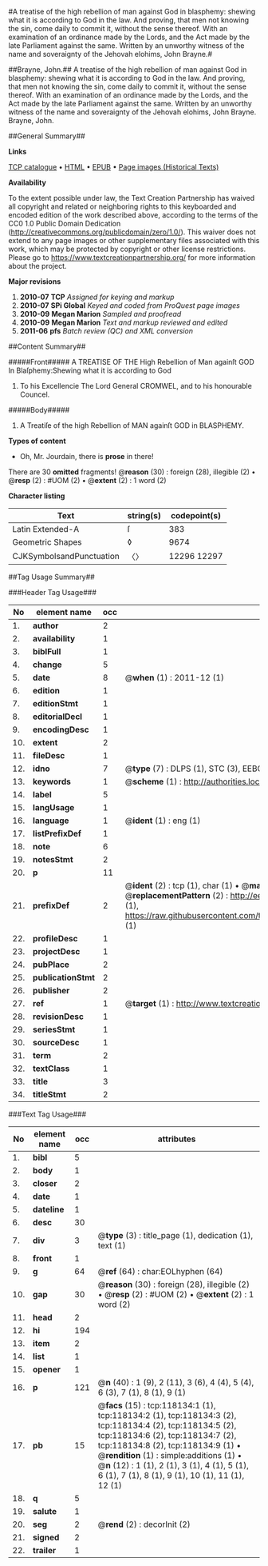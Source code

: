 #A treatise of the high rebellion of man against God in blasphemy: shewing what it is according to God in the law. And proving, that men not knowing the sin, come daily to commit it, without the sense thereof. With an examination of an ordinance made by the Lords, and the Act made by the late Parliament against the same. Written by an unworthy witness of the name and soveraignty of the Jehovah elohims, John Brayne.#

##Brayne, John.##
A treatise of the high rebellion of man against God in blasphemy: shewing what it is according to God in the law. And proving, that men not knowing the sin, come daily to commit it, without the sense thereof. With an examination of an ordinance made by the Lords, and the Act made by the late Parliament against the same. Written by an unworthy witness of the name and soveraignty of the Jehovah elohims, John Brayne.
Brayne, John.

##General Summary##

**Links**

[TCP catalogue](http://www.ota.ox.ac.uk/tcp/)  • 
[HTML](http://tei.it.ox.ac.uk/tcp/Texts-HTML/free/A77/A77296.html)  • 
[EPUB](http://tei.it.ox.ac.uk/tcp/Texts-EPUB/free/A77/A77296.epub) • 
[Page images (Historical Texts)](https://historicaltexts.jisc.ac.uk/eebo-99865882e)

**Availability**

To the extent possible under law, the Text Creation Partnership has waived all copyright and related or neighboring rights to this keyboarded and encoded edition of the work described above, according to the terms of the CC0 1.0 Public Domain Dedication (http://creativecommons.org/publicdomain/zero/1.0/). This waiver does not extend to any page images or other supplementary files associated with this work, which may be protected by copyright or other license restrictions. Please go to https://www.textcreationpartnership.org/ for more information about the project.

**Major revisions**

1. __2010-07__ __TCP__ *Assigned for keying and markup*
1. __2010-07__ __SPi Global__ *Keyed and coded from ProQuest page images*
1. __2010-09__ __Megan Marion__ *Sampled and proofread*
1. __2010-09__ __Megan Marion__ *Text and markup reviewed and edited*
1. __2011-06__ __pfs__ *Batch review (QC) and XML conversion*

##Content Summary##

#####Front#####
A TREATISE OF THE High Rebellion of Man againſt GOD In Blaſphemy:Shewing what it is according to God
1. To his Excellencie The Lord General CROMWEL, and to his honourable Councel.

#####Body#####

1. A Treatiſe of the high Rebellion of MAN againſt GOD in BLASPHEMY.

**Types of content**

  * Oh, Mr. Jourdain, there is **prose** in there!

There are 30 **omitted** fragments! 
 @__reason__ (30) : foreign (28), illegible (2)  •  @__resp__ (2) : #UOM (2)  •  @__extent__ (2) : 1 word (2)

**Character listing**


|Text|string(s)|codepoint(s)|
|---|---|---|
|Latin Extended-A|ſ|383|
|Geometric Shapes|◊|9674|
|CJKSymbolsandPunctuation|〈〉|12296 12297|

##Tag Usage Summary##

###Header Tag Usage###

|No|element name|occ|attributes|
|---|---|---|---|
|1.|__author__|2||
|2.|__availability__|1||
|3.|__biblFull__|1||
|4.|__change__|5||
|5.|__date__|8| @__when__ (1) : 2011-12 (1)|
|6.|__edition__|1||
|7.|__editionStmt__|1||
|8.|__editorialDecl__|1||
|9.|__encodingDesc__|1||
|10.|__extent__|2||
|11.|__fileDesc__|1||
|12.|__idno__|7| @__type__ (7) : DLPS (1), STC (3), EEBO-CITATION (1), PROQUEST (1), VID (1)|
|13.|__keywords__|1| @__scheme__ (1) : http://authorities.loc.gov/ (1)|
|14.|__label__|5||
|15.|__langUsage__|1||
|16.|__language__|1| @__ident__ (1) : eng (1)|
|17.|__listPrefixDef__|1||
|18.|__note__|6||
|19.|__notesStmt__|2||
|20.|__p__|11||
|21.|__prefixDef__|2| @__ident__ (2) : tcp (1), char (1)  •  @__matchPattern__ (2) : ([0-9\-]+):([0-9IVX]+) (1), (.+) (1)  •  @__replacementPattern__ (2) : http://eebo.chadwyck.com/downloadtiff?vid=$1&page=$2 (1), https://raw.githubusercontent.com/textcreationpartnership/Texts/master/tcpchars.xml#$1 (1)|
|22.|__profileDesc__|1||
|23.|__projectDesc__|1||
|24.|__pubPlace__|2||
|25.|__publicationStmt__|2||
|26.|__publisher__|2||
|27.|__ref__|1| @__target__ (1) : http://www.textcreationpartnership.org/docs/. (1)|
|28.|__revisionDesc__|1||
|29.|__seriesStmt__|1||
|30.|__sourceDesc__|1||
|31.|__term__|2||
|32.|__textClass__|1||
|33.|__title__|3||
|34.|__titleStmt__|2||


###Text Tag Usage###

|No|element name|occ|attributes|
|---|---|---|---|
|1.|__bibl__|5||
|2.|__body__|1||
|3.|__closer__|2||
|4.|__date__|1||
|5.|__dateline__|1||
|6.|__desc__|30||
|7.|__div__|3| @__type__ (3) : title_page (1), dedication (1), text (1)|
|8.|__front__|1||
|9.|__g__|64| @__ref__ (64) : char:EOLhyphen (64)|
|10.|__gap__|30| @__reason__ (30) : foreign (28), illegible (2)  •  @__resp__ (2) : #UOM (2)  •  @__extent__ (2) : 1 word (2)|
|11.|__head__|2||
|12.|__hi__|194||
|13.|__item__|2||
|14.|__list__|1||
|15.|__opener__|1||
|16.|__p__|121| @__n__ (40) : 1 (9), 2 (11), 3 (6), 4 (4), 5 (4), 6 (3), 7 (1), 8 (1), 9 (1)|
|17.|__pb__|15| @__facs__ (15) : tcp:118134:1 (1), tcp:118134:2 (1), tcp:118134:3 (2), tcp:118134:4 (2), tcp:118134:5 (2), tcp:118134:6 (2), tcp:118134:7 (2), tcp:118134:8 (2), tcp:118134:9 (1)  •  @__rendition__ (1) : simple:additions (1)  •  @__n__ (12) : 1 (1), 2 (1), 3 (1), 4 (1), 5 (1), 6 (1), 7 (1), 8 (1), 9 (1), 10 (1), 11 (1), 12 (1)|
|18.|__q__|5||
|19.|__salute__|1||
|20.|__seg__|2| @__rend__ (2) : decorInit (2)|
|21.|__signed__|2||
|22.|__trailer__|1||
